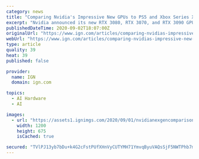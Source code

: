 ```yaml
---
category: news
title: "Comparing Nvidia's Impressive New GPUs to PS5 and Xbox Series X"
excerpt: "Nvidia announced its new RTX 3080, RTX 3070, and RTX 3090 GPUs – but how do they stack up against the next-gen consoles?"
publishedDateTime: 2020-09-02T18:07:00Z
originalUrl: "https://www.ign.com/articles/comparing-nvidias-impressive-new-gpus-to-ps5-and-xbox-series-x"
webUrl: "https://www.ign.com/articles/comparing-nvidias-impressive-new-gpus-to-ps5-and-xbox-series-x"
type: article
quality: 39
heat: 39
published: false

provider:
  name: IGN
  domain: ign.com

topics:
  - AI Hardware
  - AI

images:
  - url: "https://assets1.ignimgs.com/2020/09/01/nvidianexgencomparison-blogroll-1-1599003832237.jpg?width=1280"
    width: 1200
    height: 675
    isCached: true

secured: "TVlPJ13yb7bDu+k4G2cFstPUfXHnVyCUTYMH71YmvqByuVAQsSjF5NWTPhb7mN56is060/3kbnO70/p2EryEBJtvVwEGcXdRifUyW70cYBeajJ/2Fv29JaM931XjYLNudwYdj/fsAygWTmNqERZpy4XSE304W6SoKmlTkT4gFPpv6NQWEXT0N1OJWYr2aM2STLdul1EG77lwHcLb3tU43ww/jZt/FpEVnzoe8qTSX6JEtAJ41dyEbm0vlTQ61XefJTDCvnJBHgS80HoP77Ew0nD0iQUG0XQZ72RzsbViIE84Gh3jb5pj3hkSd3XzvKhWgMnfrTAjUh/TjXhykYFvhD7DYI73GNG1+Yr103OqilA=;vO3HQtaZNS5gn1JI5z/YAw=="
---
```


